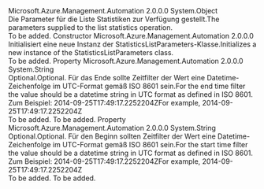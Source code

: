 <Type Name="StatisticsListParameters" FullName="Microsoft.Azure.Management.Automation.Models.StatisticsListParameters">
  <TypeSignature Language="C#" Value="public class StatisticsListParameters" />
  <TypeSignature Language="ILAsm" Value=".class public auto ansi beforefieldinit StatisticsListParameters extends System.Object" />
  <TypeSignature Language="DocId" Value="T:Microsoft.Azure.Management.Automation.Models.StatisticsListParameters" />
  <TypeSignature Language="VB.NET" Value="Public Class StatisticsListParameters" />
  <TypeSignature Language="F#" Value="type StatisticsListParameters = class" />
  <AssemblyInfo>
    <AssemblyName>Microsoft.Azure.Management.Automation</AssemblyName>
    <AssemblyVersion>2.0.0.0</AssemblyVersion>
  </AssemblyInfo>
  <Base>
    <BaseTypeName>System.Object</BaseTypeName>
  </Base>
  <Interfaces />
  <Docs>
    <summary>
            <span data-ttu-id="5393b-101">Die Parameter für die Liste Statistiken zur Verfügung gestellt.</span><span class="sxs-lookup"><span data-stu-id="5393b-101">The parameters supplied to the list statistics operation.</span></span>
            </summary>
    <remarks>To be added.</remarks>
  </Docs>
  <Members>
    <Member MemberName=".ctor">
      <MemberSignature Language="C#" Value="public StatisticsListParameters ();" />
      <MemberSignature Language="ILAsm" Value=".method public hidebysig specialname rtspecialname instance void .ctor() cil managed" />
      <MemberSignature Language="DocId" Value="M:Microsoft.Azure.Management.Automation.Models.StatisticsListParameters.#ctor" />
      <MemberSignature Language="VB.NET" Value="Public Sub New ()" />
      <MemberType>Constructor</MemberType>
      <AssemblyInfo>
        <AssemblyName>Microsoft.Azure.Management.Automation</AssemblyName>
        <AssemblyVersion>2.0.0.0</AssemblyVersion>
      </AssemblyInfo>
      <Parameters />
      <Docs>
        <summary>
            <span data-ttu-id="5393b-102">Initialisiert eine neue Instanz der StatisticsListParameters-Klasse.</span><span class="sxs-lookup"><span data-stu-id="5393b-102">Initializes a new instance of the StatisticsListParameters class.</span></span>
            </summary>
        <remarks>To be added.</remarks>
      </Docs>
    </Member>
    <Member MemberName="EndTime">
      <MemberSignature Language="C#" Value="public string EndTime { get; set; }" />
      <MemberSignature Language="ILAsm" Value=".property instance string EndTime" />
      <MemberSignature Language="DocId" Value="P:Microsoft.Azure.Management.Automation.Models.StatisticsListParameters.EndTime" />
      <MemberSignature Language="VB.NET" Value="Public Property EndTime As String" />
      <MemberSignature Language="F#" Value="member this.EndTime : string with get, set" Usage="Microsoft.Azure.Management.Automation.Models.StatisticsListParameters.EndTime" />
      <MemberType>Property</MemberType>
      <AssemblyInfo>
        <AssemblyName>Microsoft.Azure.Management.Automation</AssemblyName>
        <AssemblyVersion>2.0.0.0</AssemblyVersion>
      </AssemblyInfo>
      <ReturnValue>
        <ReturnType>System.String</ReturnType>
      </ReturnValue>
      <Docs>
        <summary>
            <span data-ttu-id="5393b-103">Optional.</span><span class="sxs-lookup"><span data-stu-id="5393b-103">Optional.</span></span> <span data-ttu-id="5393b-104">Für das Ende sollte Zeitfilter der Wert eine Datetime-Zeichenfolge im UTC-Format gemäß ISO 8601 sein.</span><span class="sxs-lookup"><span data-stu-id="5393b-104">For the end time filter the value should be a datetime string in UTC format as defined in ISO 8601.</span></span> <span data-ttu-id="5393b-105">Zum Beispiel: 2014-09-25T17:49:17.2252204Z</span><span class="sxs-lookup"><span data-stu-id="5393b-105">For example, 2014-09-25T17:49:17.2252204Z</span></span>
            </summary>
        <value>To be added.</value>
        <remarks>To be added.</remarks>
      </Docs>
    </Member>
    <Member MemberName="StartTime">
      <MemberSignature Language="C#" Value="public string StartTime { get; set; }" />
      <MemberSignature Language="ILAsm" Value=".property instance string StartTime" />
      <MemberSignature Language="DocId" Value="P:Microsoft.Azure.Management.Automation.Models.StatisticsListParameters.StartTime" />
      <MemberSignature Language="VB.NET" Value="Public Property StartTime As String" />
      <MemberSignature Language="F#" Value="member this.StartTime : string with get, set" Usage="Microsoft.Azure.Management.Automation.Models.StatisticsListParameters.StartTime" />
      <MemberType>Property</MemberType>
      <AssemblyInfo>
        <AssemblyName>Microsoft.Azure.Management.Automation</AssemblyName>
        <AssemblyVersion>2.0.0.0</AssemblyVersion>
      </AssemblyInfo>
      <ReturnValue>
        <ReturnType>System.String</ReturnType>
      </ReturnValue>
      <Docs>
        <summary>
            <span data-ttu-id="5393b-106">Optional.</span><span class="sxs-lookup"><span data-stu-id="5393b-106">Optional.</span></span> <span data-ttu-id="5393b-107">Für den Beginn sollten Zeitfilter der Wert eine Datetime-Zeichenfolge im UTC-Format gemäß ISO 8601 sein.</span><span class="sxs-lookup"><span data-stu-id="5393b-107">For the start time filter the value should be a datetime string in UTC format as defined in ISO 8601.</span></span> <span data-ttu-id="5393b-108">Zum Beispiel: 2014-09-25T17:49:17.2252204Z</span><span class="sxs-lookup"><span data-stu-id="5393b-108">For example, 2014-09-25T17:49:17.2252204Z</span></span>
            </summary>
        <value>To be added.</value>
        <remarks>To be added.</remarks>
      </Docs>
    </Member>
  </Members>
</Type>